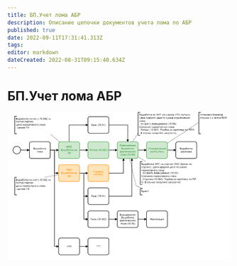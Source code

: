 ```yaml
---
title: БП.Учет лома АБР
description: Описание цепочки документов учета лома по АБР
published: true
date: 2022-09-11T17:31:41.313Z
tags: 
editor: markdown
dateCreated: 2022-08-31T09:15:40.634Z
---
```


# БП.Учет лома АБР

![](<../../../assets/image (690).png>)
